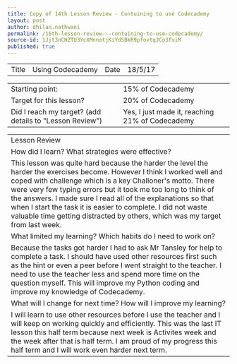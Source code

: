 ```yaml
---
title: Copy of 14th Lesson Review - Contuining to use Codecademy
layout: post
author: dhilan.nathwani
permalink: /16th-lesson-review---contuining-to-use-codecademy/
source-id: 1Jjt3nCHZTU3YcXMnnotjKiYdSBkR9pfovtqJCo3fviM
published: true
---
```

<table>
  <tr>
    <td>Title</td>
    <td>Using Codecademy</td>
    <td>Date</td>
    <td>18/5/17</td>
  </tr>
</table>


<table>
  <tr>
    <td>Starting point:</td>
    <td>15% of Codecademy</td>
  </tr>
  <tr>
    <td>Target for this lesson?</td>
    <td>20% of Codecademy</td>
  </tr>
  <tr>
    <td>Did I reach my target? 
(add details to "Lesson Review")</td>
    <td>Yes, I just made it, reaching 21% of Codecademy</td>
  </tr>
</table>


 

<table>
  <tr>
    <td>Lesson Review</td>
  </tr>
  <tr>
    <td>How did I learn? What strategies were effective? </td>
  </tr>
  <tr>
    <td>This lesson was quite hard because the harder the level the harder the exercises become. However I think I worked well and coped with challenge which is a key Challoner's motto.  There were very few typing errors but it took me too long to think of the answers. I made sure I read all of the explanations so that when I start the task it is easier to complete. I did not waste valuable time getting distracted by others, which was my target from last week.
</td>
  </tr>
  <tr>
    <td>What limited my learning? Which habits do I need to work on? </td>
  </tr>
  <tr>
    <td>Because the tasks got harder I had to ask Mr Tansley for help to complete a task. I should have used other resources first such as the hint or even a peer before I went straight to the teacher. I need to use the teacher less and spend more time on the question myself. This will improve my Python coding and improve my knowledge of Codecademy.
</td>
  </tr>
  <tr>
    <td>What will I change for next time? How will I improve my learning?</td>
  </tr>
  <tr>
    <td>I will learn to use other resources before I use the teacher and I will keep on working quickly and efficiently. This was the last IT lesson this half term because next week is Activites week and the week after that is half term. I am proud of my progress this half term and I will work even harder next term.</td>
  </tr>
</table>


